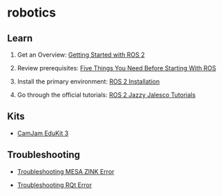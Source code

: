 # robotics

## Learn

1. Get an Overview: [Getting Started with ROS 2](Getting_Started_with_ROS2.md)

2. Review prerequisites: [Five Things You Need Before Starting With ROS](Five_Things_You_Need_Before_Starting_With_ROS.md)

3. Install the primary environment: [ROS 2 Installation](ROS2_Installation.md)

4. Go through the official tutorials: [ROS 2 Jazzy Jalesco Tutorials](https://docs.ros.org/en/jazzy/Tutorials.html)

## Kits

* [CamJam EduKit 3](CamJam_EduKit_3.md)

## Troubleshooting

* [Troubleshooting MESA ZINK Error](Troubleshooting_MESA_ZINK_Error.md)

* [Troubleshooting RQt Error](Troubleshooting_RQt_Error.md)